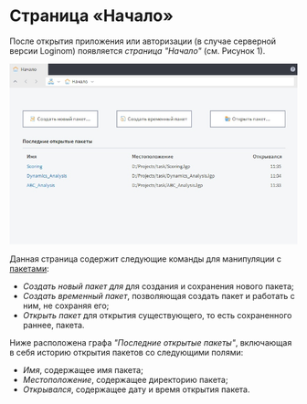 # Страница «Начало»

После открытия приложения или авторизации (в случае серверной версии Loginom) появляется *страница "Начало"* (см. Рисунок 1).

![Страница «Начало»](./home-page.png)

Данная страница содержит следующие команды для манипуляции с [пакетами](../quick-start/package.md):

* *Создать новый пакет для* для создания и сохранения нового пакета;
* *Создать временный пакет*, позволяющая создать пакет и работать с ним, не сохраняя его;
* *Открыть пакет* для открытия существующего, то есть сохраненного раннее, пакета.

Ниже расположена графа *"Последние открытые пакеты"*, включающая в себя историю открытия пакетов со следующими полями:
* *Имя*, содержащее имя пакета;
* *Местоположение*, содержащее директорию пакета;
* *Открывался*, содержащее дату и время открытия пакета.